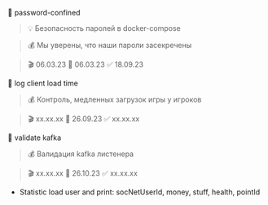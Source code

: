 
🌱 password-confined

> 💡 Безопасность паролей в docker-compose

> 💰 Мы уверены, что наши пароли засекречены

> 🎬 06.03.23 🌱 06.03.23 ✅ 18.09.23 

🌱 log client load time

> 💰 Контроль, медленных загрузок игры у игроков

> 🎬 xx.xx.xx 🌱 26.09.23 ✅ xx.xx.xx 

🌱 validate kafka

> 💰 Валидация kafka листенера

> 🎬 xx.xx.xx 🌱 26.10.23 ✅ xx.xx.xx 


- Statistic load user and print: socNetUserId, money, stuff, health, pointId